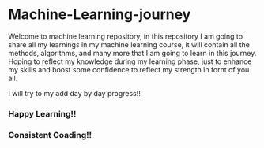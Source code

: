# Machine-Learning-journey
Welcome to machine learning repository, in this repository I am going to share all my learnings in my machine learning course, it will contain
all the methods, algorithms, and many more that I am going to learn in this journey. Hoping to reflect my knowledge during my learning phase,
just to enhance my skills and boost some confidence to reflect my strength in fornt of you all.

I will try to my add day by day progress!!

### Happy Learning!!
### Consistent Coading!!

 
